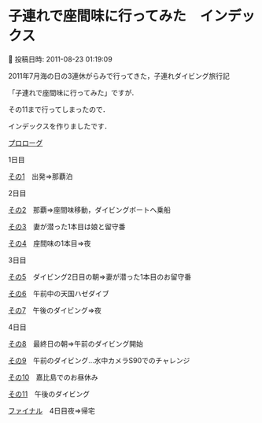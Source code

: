 # 子連れで座間味に行ってみた　インデックス

📅 投稿日時: 2011-08-23 01:19:09

2011年7月海の日の3連休がらみで行ってきた，子連れダイビング旅行記


「子連れで座間味に行ってみた」ですが．


その11まで行ってしまったので．


インデックスを作りましたです．





[プロローグ](e51bed5ebc5eea2b0951a245d71f56eaa.md)





1日目


[その1](e86f4743b61130c9e711c8ef85f4c9ca3.md)　出発⇒那覇泊





2日目


[その2](e04d95a72d23adb38fa8af62838909106.md)　那覇⇒座間味移動，ダイビングボートへ乗船


[その3](e5f09e05d86d1c8b713a686eb0ffab9c9.md)　妻が潜った1本目は娘と留守番


[その4](ecadd790c5e1b40e3e5a4d5d3c881cb65.md)　座間味の1本目⇒夜





3日目


[その5](e49483609a14569c7476065c29dfd947e.md)　ダイビング2日目の朝⇒妻が潜った1本目のお留守番


[その6](ea449064ef369c8a3e269cdf0ba88a5ca.md)　午前中の天国ハゼダイブ


[その7](e641789a85e79460494a626f383f2773f.md)　午後のダイビング⇒夜





4日目


[その8](e5fd994c444108a3a0a06a107ea7ef853.md)　最終日の朝⇒午前のダイビング開始


[その9](e5fd994c444108a3a0a06a107ea7ef853.md)　午前のダイビング…水中カメラS90でのチャレンジ


[その10](eb57efe4f52f6a59a736a3d1e04b1c28b.md)　嘉比島でのお昼休み


[その11](eac8bc45141bd2cbcf613fcf68555acc3.md)　午後のダイビング


[ファイナル](e04ef5995263474d67c6fa26410c1a36f.md)　4日目夜⇒帰宅
